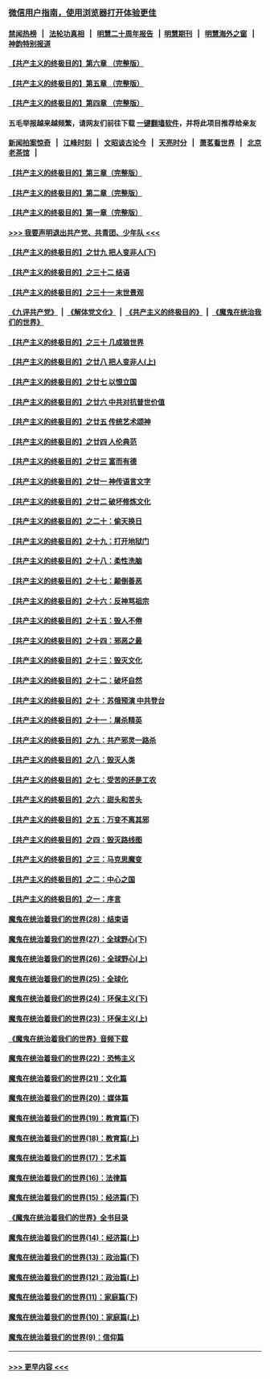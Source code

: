 ### [微信用户指南，使用浏览器打开体验更佳](https://github.com/gfw-breaker/banned-news1/blob/master/indexes/wechat-guide.md?t=0)
#### [禁闻热榜](热点新闻.md?t=0)  &nbsp;&nbsp;|&nbsp;&nbsp; [法轮功真相](https://github.com/gfw-breaker/truth/blob/master/README.md?t=0) &nbsp;&nbsp;|&nbsp;&nbsp; [明慧二十周年报告](https://github.com/gfw-breaker/mh-reports/blob/master/README.md?t=0) &nbsp;&nbsp;|&nbsp;&nbsp;[明慧期刊](https://github.com/gfw-breaker/mh-qikan) &nbsp;&nbsp;|&nbsp;&nbsp; [明慧海外之窗](https://github.com/gfw-breaker/mh-news/blob/master/README.md?t=0) &nbsp;&nbsp;|&nbsp;&nbsp; [神韵特别报道](https://github.com/gfw-breaker/mh-news/blob/master/shenyun.md?t=0)
#### [【共产主义的终极目的】第六章 （完整版）](../pages/nsc422/n11428913.md?t=02110633) 
#### [【共产主义的终极目的】第五章 （完整版）](../pages/nsc422/n11428912.md?t=02110633) 
#### [【共产主义的终极目的】第四章 （完整版）](../pages/nsc422/n11428907.md?t=02110633) 
#### 五毛举报越来越频繁，请网友们前往下载 [一键翻墙软件](https://github.com/gfw-breaker/ssr-accounts)，并将此项目推荐给亲友
#### [新闻拍案惊奇](https://github.com/gfw-breaker/banned-news1/blob/master/pages/link4.md) &nbsp;&nbsp;|&nbsp;&nbsp; [江峰时刻](https://github.com/gfw-breaker/banned-news1/blob/master/pages/link4.md) &nbsp;&nbsp;|&nbsp;&nbsp; [文昭谈古论今](https://github.com/gfw-breaker/banned-news1/blob/master/pages/link4.md) &nbsp;&nbsp;|&nbsp;&nbsp; [天亮时分](https://github.com/gfw-breaker/banned-news1/blob/master/pages/link4.md) &nbsp;&nbsp;|&nbsp;&nbsp; [萧茗看世界](https://github.com/gfw-breaker/banned-news1/blob/master/pages/link4.md) &nbsp;&nbsp;|&nbsp;&nbsp; [北京老茶馆](https://github.com/gfw-breaker/banned-news1/blob/master/pages/link4.md) &nbsp;&nbsp;|&nbsp;&nbsp; 
#### [【共产主义的终极目的】第三章（完整版）](../pages/nsc422/n11428848.md?t=02110633) 
#### [【共产主义的终极目的】第二章（完整版）](../pages/nsc422/n11428831.md?t=02110633) 
#### [【共产主义的终极目的】第一章（完整版）](../pages/nsc422/n11417651.md?t=02110633) 
#### [>>> 我要声明退出共产党、共青团、少年队 <<<](https://github.com/begood0513/goodnews/blob/master/quit/letter.md) 
#### [【共产主义的终极目的】之廿九 把人变非人(下)](../pages/nsc422/n11344140.md?t=02110633) 
#### [【共产主义的终极目的】之三十二 结语](../pages/nsc422/n11360535.md?t=02110633) 
#### [【共产主义的终极目的】之三十一 末世景观](../pages/nsc422/n11351129.md?t=02110633) 
#### [《九评共产党》](https://github.com/begood0513/9ping.md/blob/master/README.md) &nbsp;|&nbsp; [《解体党文化》](../../../../jtdwh.md/blob/master/README.md)  &nbsp;|&nbsp; [《共产主义的终极目的》](../../../../gczydzjmd.md/blob/master/README.md) &nbsp;|&nbsp; [《魔鬼在统治我们的世界》](../../../../mgztzwmdsj.md/blob/master/README.md) 
#### [【共产主义的终极目的】之三十 几成狼世界](../pages/nsc422/n11348280.md?t=02110633) 
#### [【共产主义的终极目的】之廿八 把人变非人(上)](../pages/nsc422/n11340492.md?t=02110633) 
#### [【共产主义的终极目的】之廿七 以恨立国](../pages/nsc422/n11336944.md?t=02110633) 
#### [【共产主义的终极目的】之廿六 中共对抗普世价值](../pages/nsc422/n11324785.md?t=02110633) 
#### [【共产主义的终极目的】之廿五 传统艺术颂神](../pages/nsc422/n11296396.md?t=02110633) 
#### [【共产主义的终极目的】之廿四 人伦典范](../pages/nsc422/n11296397.md?t=02110633) 
#### [【共产主义的终极目的】之廿三 富而有德](../pages/nsc422/n11283598.md?t=02110633) 
#### [【共产主义的终极目的】之廿一 神传语言文字](../pages/nsc422/n11263265.md?t=02110633) 
#### [【共产主义的终极目的】之廿二 破坏修炼文化](../pages/nsc422/n11245728.md?t=02110633) 
#### [【共产主义的终极目的】之二十：偷天换日](../pages/nsc422/n11238846.md?t=02110633) 
#### [【共产主义的终极目的】之十九：打开地狱门](../pages/nsc422/n11206376.md?t=02110633) 
#### [【共产主义的终极目的】之十八：柔性洗脑](../pages/nsc422/n11199994.md?t=02110633) 
#### [【共产主义的终极目的】之十七：颠倒善恶](../pages/nsc422/n11179782.md?t=02110633) 
#### [【共产主义的终极目的】之十六：反神骂祖宗](../pages/nsc422/n11166798.md?t=02110633) 
#### [【共产主义的终极目的】之十五：毁人不倦](../pages/nsc422/n11166792.md?t=02110633) 
#### [【共产主义的终极目的】之十四：邪恶之最](../pages/nsc422/n11150249.md?t=02110633) 
#### [【共产主义的终极目的】之十三：毁灭文化](../pages/nsc422/n11135227.md?t=02110633) 
#### [【共产主义的终极目的】之十二：破坏自然](../pages/nsc422/n11135214.md?t=02110633) 
#### [【共产主义的终极目的】之十：苏俄预演 中共登台](../pages/nsc422/n11118424.md?t=02110633) 
#### [【共产主义的终极目的】之十一：屠杀精英](../pages/nsc422/n11118442.md?t=02110633) 
#### [【共产主义的终极目的】之九：共产邪灵一路杀](../pages/nsc422/n11114139.md?t=02110633) 
#### [【共产主义的终极目的】之八：毁灭人类](../pages/nsc422/n11108503.md?t=02110633) 
#### [【共产主义的终极目的】之七：受苦的还是工农](../pages/nsc422/n11101809.md?t=02110633) 
#### [【共产主义的终极目的】之六：甜头和苦头](../pages/nsc422/n11096971.md?t=02110633) 
#### [【共产主义的终极目的】之五：万变不离其邪](../pages/nsc422/n11091285.md?t=02110633) 
#### [【共产主义的终极目的】之四：毁灭路线图](../pages/nsc422/n11086284.md?t=02110633) 
#### [【共产主义的终极目的】之三：马克思魔变](../pages/nsc422/n11061941.md?t=02110633) 
#### [【共产主义的终极目的】之二：中心之国](../pages/nsc422/n11047728.md?t=02110633) 
#### [【共产主义的终极目的】之一：序言](../pages/nsc422/n11086077.md?t=02110633) 
#### [魔鬼在统治着我们的世界(28)：结束语](../pages/nsc422/n10936246.md?t=02110633) 
#### [魔鬼在统治着我们的世界(27)：全球野心(下)](../pages/nsc422/n10928319.md?t=02110633) 
#### [魔鬼在统治着我们的世界(26)：全球野心(上)](../pages/nsc422/n10900318.md?t=02110633) 
#### [魔鬼在统治着我们的世界(25)：全球化](../pages/nsc422/n10788205.md?t=02110633) 
#### [魔鬼在统治着我们的世界(24)：环保主义(下)](../pages/nsc422/n10695307.md?t=02110633) 
#### [魔鬼在统治着我们的世界(23)：环保主义(上)](../pages/nsc422/n10688613.md?t=02110633) 
#### [《魔鬼在统治着我们的世界》音频下载](../pages/nsc422/n10635553.md?t=02110633) 
#### [魔鬼在统治着我们的世界(22)：恐怖主义](../pages/nsc422/n10614727.md?t=02110633) 
#### [魔鬼在统治着我们的世界(21)：文化篇](../pages/nsc422/n10597706.md?t=02110633) 
#### [魔鬼在统治着我们的世界(20)：媒体篇](../pages/nsc422/n10586579.md?t=02110633) 
#### [魔鬼在统治着我们的世界(19)：教育篇(下)](../pages/nsc422/n10564808.md?t=02110633) 
#### [魔鬼在统治着我们的世界(18)：教育篇(上)](../pages/nsc422/n10526970.md?t=02110633) 
#### [魔鬼在统治着我们的世界(17)：艺术篇](../pages/nsc422/n10499093.md?t=02110633) 
#### [魔鬼在统治着我们的世界(16)：法律篇](../pages/nsc422/n10485969.md?t=02110633) 
#### [魔鬼在统治着我们的世界(15)：经济篇(下)](../pages/nsc422/n10469975.md?t=02110633) 
#### [《魔鬼在统治着我们的世界》全书目录](../pages/nsc422/n10464261.md?t=02110633) 
#### [魔鬼在统治着我们的世界(14)：经济篇(上)](../pages/nsc422/n10457370.md?t=02110633) 
#### [魔鬼在统治着我们的世界(13)：政治篇(下)](../pages/nsc422/n10448270.md?t=02110633) 
#### [魔鬼在统治着我们的世界(12)：政治篇(上)](../pages/nsc422/n10444576.md?t=02110633) 
#### [魔鬼在统治着我们的世界(11)：家庭篇(下)](../pages/nsc422/n10440961.md?t=02110633) 
#### [魔鬼在统治着我们的世界(10)：家庭篇(上)](../pages/nsc422/n10435448.md?t=02110633) 
#### [魔鬼在统治着我们的世界(9)：信仰篇](../pages/nsc422/n10432159.md?t=02110633) 

----
#### [ >>> 更早内容 <<< ](../indexes/nsc422-earlier.md)
